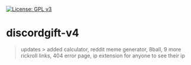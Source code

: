 [![License: GPL v3](https://img.shields.io/badge/License-GPL%20v3-blue.svg)](https://www.gnu.org/licenses/gpl-3.0)
# discordgift-v4
> updates > added calculator, reddit meme generator, 8ball, 9 more rickroll links, 404 error page, ip extension for anyone to see their ip
